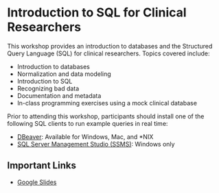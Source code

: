 # Introduction to SQL for Clinical Researchers

This workshop provides an introduction to databases and the Structured Query Language (SQL) for clinical researchers. Topics covered include:

* Introduction to databases
* Normalization and data modeling
* Introduction to SQL
* Recognizing bad data
* Documentation and metadata
* In-class programming exercises using a mock clinical database

Prior to attending this workshop, participants should install one of the following SQL clients to run example queries in real time:

* [DBeaver](https://github.com/galterdatalab/intro-sql-clinical-researchers/blob/master/setup_tutorials/DBeaver_install_and_setup_NMEDW.pdf): Available for Windows, Mac, and *NIX
* [SQL Server Management Studio (SSMS)](https://github.com/galterdatalab/intro-sql-clinical-researchers/blob/master/setup_tutorials/SSMS_install_and_setup_NMEDW.pdf): Windows only

## Important Links

* [Google Slides](https://docs.google.com/presentation/d/1IGrDnnwuvebE3iUSCdFDHwBZKDIQza8PjpuVW739Cuw/edit?usp=sharing)

